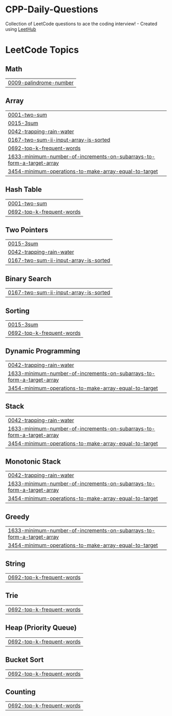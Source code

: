 # CPP-Daily-Questions
Collection of LeetCode questions to ace the coding interview! - Created using [LeetHub](https://github.com/QasimWani/LeetHub)

<!---LeetCode Topics Start-->
# LeetCode Topics
## Math
|  |
| ------- |
| [0009-palindrome-number](https://github.com/TARANPREETKAUR18/CPP-Daily-Questions/tree/master/0009-palindrome-number) |
## Array
|  |
| ------- |
| [0001-two-sum](https://github.com/TARANPREETKAUR18/CPP-Daily-Questions/tree/master/0001-two-sum) |
| [0015-3sum](https://github.com/TARANPREETKAUR18/CPP-Daily-Questions/tree/master/0015-3sum) |
| [0042-trapping-rain-water](https://github.com/TARANPREETKAUR18/CPP-Daily-Questions/tree/master/0042-trapping-rain-water) |
| [0167-two-sum-ii-input-array-is-sorted](https://github.com/TARANPREETKAUR18/CPP-Daily-Questions/tree/master/0167-two-sum-ii-input-array-is-sorted) |
| [0692-top-k-frequent-words](https://github.com/TARANPREETKAUR18/CPP-Daily-Questions/tree/master/0692-top-k-frequent-words) |
| [1633-minimum-number-of-increments-on-subarrays-to-form-a-target-array](https://github.com/TARANPREETKAUR18/CPP-Daily-Questions/tree/master/1633-minimum-number-of-increments-on-subarrays-to-form-a-target-array) |
| [3454-minimum-operations-to-make-array-equal-to-target](https://github.com/TARANPREETKAUR18/CPP-Daily-Questions/tree/master/3454-minimum-operations-to-make-array-equal-to-target) |
## Hash Table
|  |
| ------- |
| [0001-two-sum](https://github.com/TARANPREETKAUR18/CPP-Daily-Questions/tree/master/0001-two-sum) |
| [0692-top-k-frequent-words](https://github.com/TARANPREETKAUR18/CPP-Daily-Questions/tree/master/0692-top-k-frequent-words) |
## Two Pointers
|  |
| ------- |
| [0015-3sum](https://github.com/TARANPREETKAUR18/CPP-Daily-Questions/tree/master/0015-3sum) |
| [0042-trapping-rain-water](https://github.com/TARANPREETKAUR18/CPP-Daily-Questions/tree/master/0042-trapping-rain-water) |
| [0167-two-sum-ii-input-array-is-sorted](https://github.com/TARANPREETKAUR18/CPP-Daily-Questions/tree/master/0167-two-sum-ii-input-array-is-sorted) |
## Binary Search
|  |
| ------- |
| [0167-two-sum-ii-input-array-is-sorted](https://github.com/TARANPREETKAUR18/CPP-Daily-Questions/tree/master/0167-two-sum-ii-input-array-is-sorted) |
## Sorting
|  |
| ------- |
| [0015-3sum](https://github.com/TARANPREETKAUR18/CPP-Daily-Questions/tree/master/0015-3sum) |
| [0692-top-k-frequent-words](https://github.com/TARANPREETKAUR18/CPP-Daily-Questions/tree/master/0692-top-k-frequent-words) |
## Dynamic Programming
|  |
| ------- |
| [0042-trapping-rain-water](https://github.com/TARANPREETKAUR18/CPP-Daily-Questions/tree/master/0042-trapping-rain-water) |
| [1633-minimum-number-of-increments-on-subarrays-to-form-a-target-array](https://github.com/TARANPREETKAUR18/CPP-Daily-Questions/tree/master/1633-minimum-number-of-increments-on-subarrays-to-form-a-target-array) |
| [3454-minimum-operations-to-make-array-equal-to-target](https://github.com/TARANPREETKAUR18/CPP-Daily-Questions/tree/master/3454-minimum-operations-to-make-array-equal-to-target) |
## Stack
|  |
| ------- |
| [0042-trapping-rain-water](https://github.com/TARANPREETKAUR18/CPP-Daily-Questions/tree/master/0042-trapping-rain-water) |
| [1633-minimum-number-of-increments-on-subarrays-to-form-a-target-array](https://github.com/TARANPREETKAUR18/CPP-Daily-Questions/tree/master/1633-minimum-number-of-increments-on-subarrays-to-form-a-target-array) |
| [3454-minimum-operations-to-make-array-equal-to-target](https://github.com/TARANPREETKAUR18/CPP-Daily-Questions/tree/master/3454-minimum-operations-to-make-array-equal-to-target) |
## Monotonic Stack
|  |
| ------- |
| [0042-trapping-rain-water](https://github.com/TARANPREETKAUR18/CPP-Daily-Questions/tree/master/0042-trapping-rain-water) |
| [1633-minimum-number-of-increments-on-subarrays-to-form-a-target-array](https://github.com/TARANPREETKAUR18/CPP-Daily-Questions/tree/master/1633-minimum-number-of-increments-on-subarrays-to-form-a-target-array) |
| [3454-minimum-operations-to-make-array-equal-to-target](https://github.com/TARANPREETKAUR18/CPP-Daily-Questions/tree/master/3454-minimum-operations-to-make-array-equal-to-target) |
## Greedy
|  |
| ------- |
| [1633-minimum-number-of-increments-on-subarrays-to-form-a-target-array](https://github.com/TARANPREETKAUR18/CPP-Daily-Questions/tree/master/1633-minimum-number-of-increments-on-subarrays-to-form-a-target-array) |
| [3454-minimum-operations-to-make-array-equal-to-target](https://github.com/TARANPREETKAUR18/CPP-Daily-Questions/tree/master/3454-minimum-operations-to-make-array-equal-to-target) |
## String
|  |
| ------- |
| [0692-top-k-frequent-words](https://github.com/TARANPREETKAUR18/CPP-Daily-Questions/tree/master/0692-top-k-frequent-words) |
## Trie
|  |
| ------- |
| [0692-top-k-frequent-words](https://github.com/TARANPREETKAUR18/CPP-Daily-Questions/tree/master/0692-top-k-frequent-words) |
## Heap (Priority Queue)
|  |
| ------- |
| [0692-top-k-frequent-words](https://github.com/TARANPREETKAUR18/CPP-Daily-Questions/tree/master/0692-top-k-frequent-words) |
## Bucket Sort
|  |
| ------- |
| [0692-top-k-frequent-words](https://github.com/TARANPREETKAUR18/CPP-Daily-Questions/tree/master/0692-top-k-frequent-words) |
## Counting
|  |
| ------- |
| [0692-top-k-frequent-words](https://github.com/TARANPREETKAUR18/CPP-Daily-Questions/tree/master/0692-top-k-frequent-words) |
<!---LeetCode Topics End-->